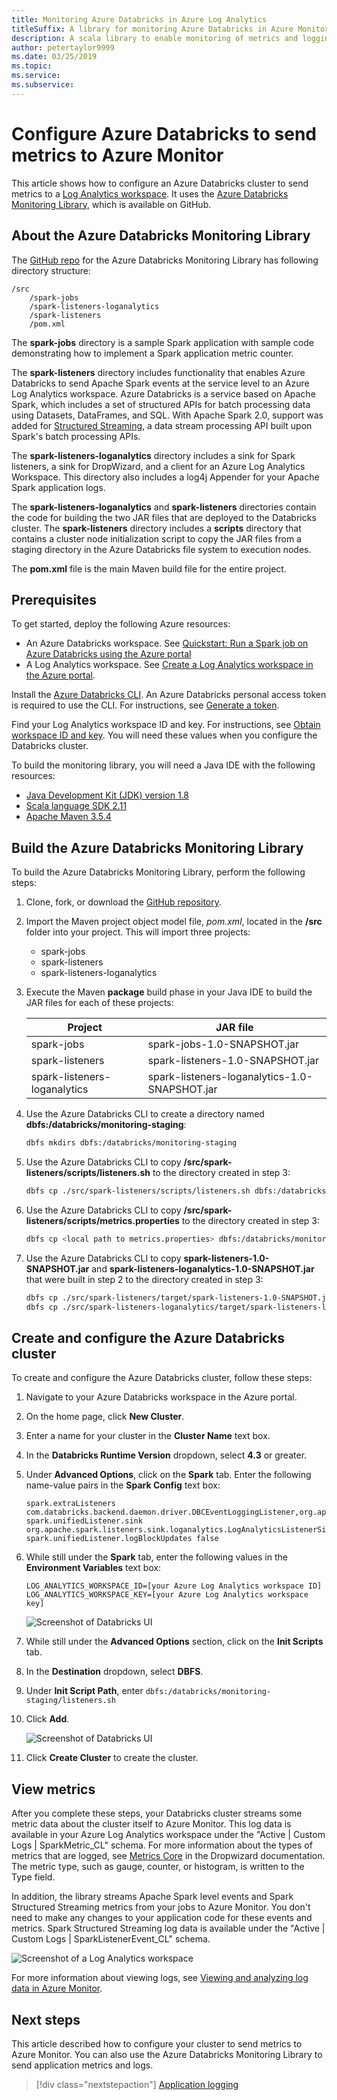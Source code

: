 ```yaml
---
title: Monitoring Azure Databricks in Azure Log Analytics
titleSuffix: A library for monitoring Azure Databricks in Azure Monitor
description: A scala library to enable monitoring of metrics and logging data in Azure Log Analytics
author: petertaylor9999
ms.date: 03/25/2019
ms.topic:
ms.service:
ms.subservice:
---
```


<!-- markdownlint-disable MD040 -->

# Configure Azure Databricks to send metrics to Azure Monitor

This article shows how to configure an Azure Databricks cluster to send metrics to a [Log Analytics workspace](/azure/azure-monitor/platform/manage-access). It uses the [Azure Databricks Monitoring Library](https://github.com/mspnp/spark-monitoring), which is available on GitHub.

## About the Azure Databricks Monitoring Library

The [GitHub repo](https://github.com/mspnp/spark-monitoring) for the Azure Databricks Monitoring Library has following directory structure:

```
/src  
    /spark-jobs  
    /spark-listeners-loganalytics  
    /spark-listeners  
    /pom.xml  
```

The **spark-jobs** directory is a sample Spark application with sample code demonstrating how to implement a Spark application metric counter.

The **spark-listeners** directory includes functionality that enables Azure Databricks to send Apache Spark events at the service level to an Azure Log Analytics workspace. Azure Databricks is a service based on Apache Spark, which includes a set of structured APIs for batch processing data using Datasets, DataFrames, and SQL. With Apache Spark 2.0, support was added for [Structured Streaming](https://spark.apache.org/docs/latest/structured-streaming-programming-guide.html), a data stream processing API built upon Spark's batch processing APIs.

The **spark-listeners-loganalytics** directory includes a sink for Spark listeners, a sink for DropWizard, and a client for an Azure Log Analytics Workspace. This directory also includes a log4j Appender for your Apache Spark application logs.

The **spark-listeners-loganalytics** and **spark-listeners** directories contain the code for building the two JAR files that are deployed to the Databricks cluster. The **spark-listeners** directory includes a **scripts** directory that contains a cluster node initialization script to copy the JAR files from a staging directory in the Azure Databricks file system to execution nodes.

The **pom.xml** file is the main Maven build file for the entire project.

## Prerequisites

To get started, deploy the following Azure resources:

- An Azure Databricks workspace. See [Quickstart: Run a Spark job on Azure Databricks using the Azure portal](/azure/azure-databricks/quickstart-create-databricks-workspace-portal)
- A Log Analytics workspace. See [Create a Log Analytics workspace in the Azure portal](/azure/azure-monitor/learn/quick-create-workspace).

Install the [Azure Databricks CLI](https://docs.databricks.com/user-guide/dev-tools/databricks-cli.html#install-the-cli). An Azure Databricks personal access token is required to use the CLI. For instructions, see [Generate a token](https://docs.azuredatabricks.net/api/latest/authentication.html#token-management).

Find your Log Analytics workspace ID and key. For instructions, see [Obtain workspace ID and key](/azure/azure-monitor/platform/agent-windows#obtain-workspace-id-and-key). You will need these values when you configure the Databricks cluster.

To build the monitoring library, you will need a Java IDE with the following resources:

- [Java Development Kit (JDK) version 1.8](http://www.oracle.com/technetwork/java/javase/downloads/index.html)
- [Scala language SDK 2.11](https://www.scala-lang.org/download/)
- [Apache Maven 3.5.4](http://maven.apache.org/download.cgi)

## Build the Azure Databricks Monitoring Library

To build the Azure Databricks Monitoring Library, perform the following steps:

1. Clone, fork, or download the [GitHub repository](https://github.com/mspnp/spark-monitoring).

1. Import the Maven project object model file, _pom.xml_, located in the **/src** folder into your project. This will import three projects:

    - spark-jobs
    - spark-listeners
    - spark-listeners-loganalytics

1. Execute the Maven **package** build phase in your Java IDE to build the JAR files for each of these projects:

    |Project| JAR file|
    |-------|---------|
    |spark-jobs|spark-jobs-1.0-SNAPSHOT.jar|
    |spark-listeners|spark-listeners-1.0-SNAPSHOT.jar|
    |spark-listeners-loganalytics|spark-listeners-loganalytics-1.0-SNAPSHOT.jar|

1. Use the Azure Databricks CLI to create a directory named **dbfs:/databricks/monitoring-staging**:  

    ```bash
    dbfs mkdirs dbfs:/databricks/monitoring-staging
    ```

1. Use the Azure Databricks CLI to copy **/src/spark-listeners/scripts/listeners.sh** to the directory created in step 3:

    ```bash
    dbfs cp ./src/spark-listeners/scripts/listeners.sh dbfs:/databricks/monitoring-staging/listeners.sh
    ```

1. Use the Azure Databricks CLI to copy **/src/spark-listeners/scripts/metrics.properties** to the directory created in step 3:

    ```bash
    dbfs cp <local path to metrics.properties> dbfs:/databricks/monitoring-staging/metrics.properties
    ```

1. Use the Azure Databricks CLI to copy **spark-listeners-1.0-SNAPSHOT.jar** and **spark-listeners-loganalytics-1.0-SNAPSHOT.jar** that were built in step 2 to the directory created in step 3:

    ```bash
    dbfs cp ./src/spark-listeners/target/spark-listeners-1.0-SNAPSHOT.jar dbfs:/databricks/monitoring-staging/spark-listeners-1.0-SNAPSHOT.jar
    dbfs cp ./src/spark-listeners-loganalytics/target/spark-listeners-loganalytics-1.0-SNAPSHOT.jar dbfs:/databricks/monitoring-staging/spark-listeners-loganalytics-1.0-SNAPSHOT.jar
    ```

## Create and configure the Azure Databricks cluster

To create and configure the Azure Databricks cluster, follow these steps:

1. Navigate to your Azure Databricks workspace in the Azure portal.
1. On the home page, click **New Cluster**.
1. Enter a name for your cluster in the **Cluster Name** text box.
1. In the **Databricks Runtime Version** dropdown, select **4.3** or greater.
1. Under **Advanced Options**, click on the **Spark** tab. Enter the following name-value pairs in the **Spark Config** text box:

    ```
    spark.extraListeners com.databricks.backend.daemon.driver.DBCEventLoggingListener,org.apache.spark.listeners.UnifiedSparkListener
    spark.unifiedListener.sink org.apache.spark.listeners.sink.loganalytics.LogAnalyticsListenerSink
    spark.unifiedListener.logBlockUpdates false
    ```

1. While still under the **Spark** tab, enter the following values in the **Environment Variables** text box:

    ```
    LOG_ANALYTICS_WORKSPACE_ID=[your Azure Log Analytics workspace ID]
    LOG_ANALYTICS_WORKSPACE_KEY=[your Azure Log Analytics workspace key]
    ```

    ![Screenshot of Databricks UI](./_images/create-cluster1.png)

1. While still under the **Advanced Options** section, click on the **Init Scripts** tab.
1. In the **Destination** dropdown, select **DBFS**.
1. Under **Init Script Path**, enter `dbfs:/databricks/monitoring-staging/listeners.sh`
1. Click **Add**.

    ![Screenshot of Databricks UI](./_images/create-cluster2.png)

1. Click **Create Cluster** to create the cluster.

## View metrics

After you complete these steps, your Databricks cluster streams some metric data about the cluster itself to Azure Monitor. This log data is available in your Azure Log Analytics workspace under the "Active | Custom Logs | SparkMetric_CL" schema. For more information about the types of metrics that are logged, see [Metrics Core](https://metrics.dropwizard.io/4.0.0/manual/core.html) in the Dropwizard documentation. The metric type, such as gauge, counter, or histogram, is written to the Type field.

In addition, the library streams Apache Spark level events and Spark Structured Streaming metrics from your jobs to Azure Monitor. You don't need to make any changes to your application code for these events and metrics. Spark Structured Streaming log data is available under the "Active | Custom Logs | SparkListenerEvent_CL" schema.

![Screenshot of a Log Analytics workspace](./_images/workspace.png)

For more information about viewing logs, see [Viewing and analyzing log data in Azure Monitor](/azure/azure-monitor/log-query/portals).

## Next steps

This article described how to configure your cluster to send metrics to Azure Monitor. You can also use the Azure Databricks Monitoring Library to send application metrics and logs.

> [!div class="nextstepaction"]
> [Application logging](./application-logs.md)
